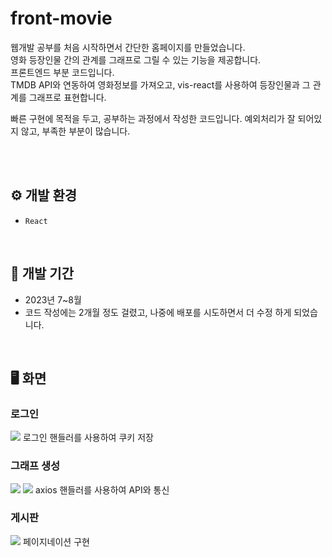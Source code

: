 # front-movie
웹개발 공부를 처음 시작하면서 간단한 홈페이지를 만들었습니다.</br>
영화 등장인물 간의 관계를 그래프로 그릴 수 있는 기능을 제공합니다.</br>
프론트엔드 부분 코드입니다.</br>
TMDB API와 연동하여 영화정보를 가져오고, vis-react를 사용하여 등장인물과 그 관계를 그래프로 표현합니다.</br>

빠른 구현에 목적을 두고, 공부하는 과정에서 작성한 코드입니다.
예외처리가 잘 되어있지 않고, 부족한 부분이 많습니다.

</br></br>

## ⚙️ 개발 환경
- `React`
</br>

## 📆 개발 기간
- 2023년 7~8월
- 코드 작성에는 2개월 정도 걸렸고, 나중에 배포를 시도하면서 더 수정 하게 되었습니다.
</br>

## 🖥️ 화면
### 로그인
<img src="https://github.com/user-attachments/assets/758525c4-fe0b-4d73-911b-23be6da8e732"/>
로그인 핸들러를 사용하여 쿠키 저장 </br>

### 그래프 생성
<img src="https://github.com/user-attachments/assets/0cda7f77-9934-410d-8e99-5ba317bba44f"/>
<img src="https://github.com/user-attachments/assets/a5ce8ed4-78c8-49d5-9089-83966fb14ab6"/>
axios 핸들러를 사용하여 API와 통신 </br>

### 게시판
<img src="https://github.com/user-attachments/assets/792293a5-daed-4446-a5c3-ca01d88a13be"/>
페이지네이션 구현 </br>
</br>

